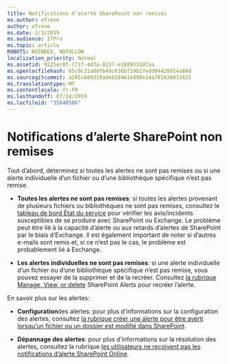 ```yaml
---
title: Notifications d’alerte SharePoint non remises
ms.author: efrene
author: efrene
ms.date: 1/3/2019
ms.audience: ITPro
ms.topic: article
ROBOTS: NOINDEX, NOFOLLOW
localization_priority: Normal
ms.assetid: 9225ec0f-771f-4d7a-8157-e188953107aa
ms.openlocfilehash: 65c9c31a0dfb49c636b719b27edd04428914a88d
ms.sourcegitcommit: a285c609319ade038461e090e14a701830031825
ms.translationtype: MT
ms.contentlocale: fr-FR
ms.lasthandoff: 07/24/2019
ms.locfileid: "35840586"
---
```

# <a name="sharepoint-alert-notifications-not-delivered"></a>Notifications d’alerte SharePoint non remises 

Tout d’abord, déterminez si toutes les alertes ne sont pas remises ou si une alerte individuelle d’un fichier ou d’une bibliothèque spécifique n’est pas remise.

- **Toutes les alertes ne sont pas remises**: si toutes les alertes provenant de plusieurs fichiers ou bibliothèques ne sont pas remises, consultez le [tableau de bord État du service](https://admin.microsoft.com/AdminPortal/Home#/servicehealth) pour vérifier les avis/incidents susceptibles de se produire avec SharePoint ou Exchange. Le problème peut être lié à la capacité d’alerte ou aux retards d’alertes de SharePoint par le biais d’Exchange. Il est également important de noter si d’autres e-mails sont remis et, si ce n’est pas le cas, le problème est probablement lié à Exchange. 

- **Les alertes individuelles ne sont pas remises**: si une alerte individuelle d’un fichier ou d’une bibliothèque spécifique n’est pas remise, vous pouvez essayer de la supprimer et de la recréer. Consultez [la rubrique Manage, View, or delete</a> SharePoint Alerts pour recréer l’alerte](https://support.office.com/article/manage-view-or-delete-sharepoint-alerts-99dfb19c-9a90-4a8c-aba1-aa8c8afb0de2#ID0EAADAAA=Online). 
 
En savoir plus sur les alertes:

- **Configuration**des alertes: pour plus d’informations sur la configuration des alertes, consultez [la rubrique créer une alerte pour être averti lorsqu’un fichier ou un dossier est modifié dans SharePoint](https://support.office.com/article/create-an-alert-to-get-notified-when-a-file-or-folder-changes-in-sharepoint-e5a79e7b-a146-46da-a9ef-d65409ba8918).

- **Dépannage des alertes**: pour plus d’informations sur la résolution des alertes, consultez la rubrique [les utilisateurs ne reçoivent pas les notifications d’alerte SharePoint Online](https://support.office.com/article/users-don-t-receive-sharepoint-online-alert-notifications-14fc22dd-e873-482c-844d-f67ad41313f1).



